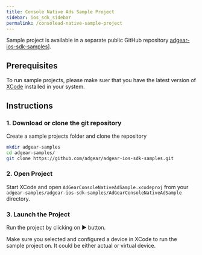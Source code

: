 ```yaml
---
title: Console Native Ads Sample Project
sidebar: ios_sdk_sidebar
permalink: /consolead-native-sample-project
---
```


Sample project is available in a separate public GitHub repository <a href="https://github.com/adgear/adgear-ios-sdk-samples">adgear-ios-sdk-samples]</a>.

## Prerequisites

To run sample projects, please make suer that you have the latest version of [XCode](https://developer.apple.com/xcode/) installed in your system.

## Instructions

### 1. Download or clone the git repository

Create a sample projects folder and clone the repository

```bash
mkdir adgear-samples
cd adgear-samples/
git clone https://github.com/adgear/adgear-ios-sdk-samples.git
```

### 2. Open Project

Start XCode and open `AdGearConsoleNativeAdSample.xcodeproj` from your `adgear-samples/adgear-ios-sdk-samples/AdGearConsoleNativeAdSample` directory.

### 3. Launch the Project

Run the project by clicking on ► button.

Make sure you selected and configured a device in XCode to run the sample project on. It could be either actual or virtual device.
